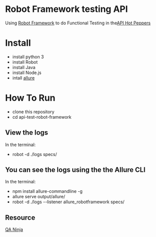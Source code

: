 # Robot Framework testing API

Using [Robot Framework](https://robotframework.org/) to do Functional Testing in the[API Hot Peppers](https://github.com/Igorth/apiqanbccproject)

# Install
- install python 3
- install Robot
- install Java
- install Node.js
- intall [allure](https://github.com/allure-framework/allure-python/tree/master/allure-robotframework)

# How To Run
- clone this repository
- cd api-test-robot-framework

## View the logs
In the terminal:
- robot -d ./logs specs/


## You can see the logs using the the Allure CLI
In the terminal:
- npm install allure-commandline -g
- allure serve output/allure/
- robot -d ./logs --listener allure_robotframework specs/

## Resource

[QA Ninja](https://qaninja.academy/)
